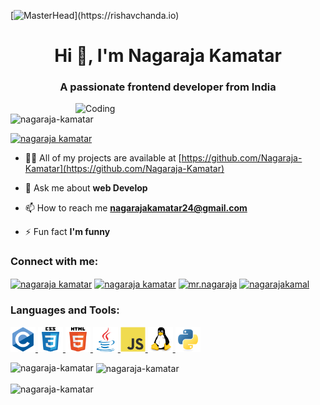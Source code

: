 [![MasterHead](https://1.bp.blogspot.com/-7A4WynwLsM...)](https://rishavchanda.io)
<h1 align="center">Hi 👋, I'm Nagaraja Kamatar</h1>
<h3 align="center">A passionate frontend developer from India</h3>

<img scr="https://i.pinimg.com/originals/f1/e7/34/f1e734f9cade86fe737a9aa404ad5677.gif" align="right" alt="Coding"  width="400">

<p align="left"> <img src="https://komarev.com/ghpvc/?username=nagaraja-kamatar&label=Profile%20views&color=0e75b6&style=flat" alt="nagaraja-kamatar" /> </p>

<p align="left"> <a href="https://twitter.com/nagaraja kamatar" target="blank"><img src="https://img.shields.io/twitter/follow/nagaraja kamatar?logo=twitter&style=for-the-badge" alt="nagaraja kamatar" /></a> </p>

- 👨‍💻 All of my projects are available at [https://github.com/Nagaraja-Kamatar](https://github.com/Nagaraja-Kamatar)

- 💬 Ask me about **web Develop**

- 📫 How to reach me **nagarajakamatar24@gmail.com**

- ⚡ Fun fact **I'm funny**

<h3 align="left">Connect with me:</h3>
<p align="left">
<a href="https://twitter.com/nagaraja kamatar" target="blank"><img align="center" src="https://raw.githubusercontent.com/rahuldkjain/github-profile-readme-generator/master/src/images/icons/Social/twitter.svg" alt="nagaraja kamatar" height="30" width="40" /></a>
<a href="https://linkedin.com/in/nagaraja kamatar" target="blank"><img align="center" src="https://raw.githubusercontent.com/rahuldkjain/github-profile-readme-generator/master/src/images/icons/Social/linked-in-alt.svg" alt="nagaraja kamatar" height="30" width="40" /></a>
<a href="https://instagram.com/mr.nagaraja" target="blank"><img align="center" src="https://raw.githubusercontent.com/rahuldkjain/github-profile-readme-generator/master/src/images/icons/Social/instagram.svg" alt="mr.nagaraja" height="30" width="40" /></a>
<a href="https://www.hackerrank.com/nagarajakamal" target="blank"><img align="center" src="https://raw.githubusercontent.com/rahuldkjain/github-profile-readme-generator/master/src/images/icons/Social/hackerrank.svg" alt="nagarajakamal" height="30" width="40" /></a>
</p>

<h3 align="left">Languages and Tools:</h3>
<p align="left"> <a href="https://www.cprogramming.com/" target="_blank" rel="noreferrer"> <img src="https://raw.githubusercontent.com/devicons/devicon/master/icons/c/c-original.svg" alt="c" width="40" height="40"/> </a> <a href="https://www.w3schools.com/css/" target="_blank" rel="noreferrer"> <img src="https://raw.githubusercontent.com/devicons/devicon/master/icons/css3/css3-original-wordmark.svg" alt="css3" width="40" height="40"/> </a> <a href="https://www.w3.org/html/" target="_blank" rel="noreferrer"> <img src="https://raw.githubusercontent.com/devicons/devicon/master/icons/html5/html5-original-wordmark.svg" alt="html5" width="40" height="40"/> </a> <a href="https://www.java.com" target="_blank" rel="noreferrer"> <img src="https://raw.githubusercontent.com/devicons/devicon/master/icons/java/java-original.svg" alt="java" width="40" height="40"/> </a> <a href="https://developer.mozilla.org/en-US/docs/Web/JavaScript" target="_blank" rel="noreferrer"> <img src="https://raw.githubusercontent.com/devicons/devicon/master/icons/javascript/javascript-original.svg" alt="javascript" width="40" height="40"/> </a> <a href="https://www.linux.org/" target="_blank" rel="noreferrer"> <img src="https://raw.githubusercontent.com/devicons/devicon/master/icons/linux/linux-original.svg" alt="linux" width="40" height="40"/> </a> <a href="https://www.python.org" target="_blank" rel="noreferrer"> <img src="https://raw.githubusercontent.com/devicons/devicon/master/icons/python/python-original.svg" alt="python" width="40" height="40"/> </a> </p>

<p><img align="left" src="https://github-readme-stats.vercel.app/api/top-langs?username=nagaraja-kamatar&show_icons=true&locale=en&layout=compact" alt="nagaraja-kamatar" /></p>

<p>&nbsp;<img align="center" src="https://github-readme-stats.vercel.app/api?username=nagaraja-kamatar&show_icons=true&locale=en" alt="nagaraja-kamatar" /></p>

<p><img align="center" src="https://github-readme-streak-stats.herokuapp.com/?user=nagaraja-kamatar&" alt="nagaraja-kamatar" /></p>
